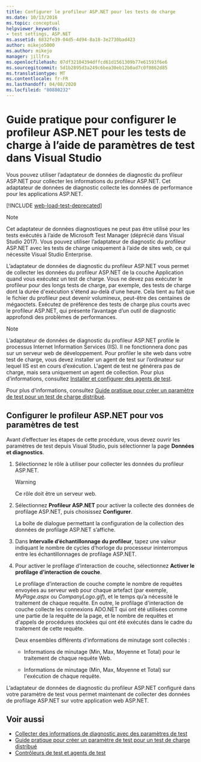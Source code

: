 ```yaml
---
title: Configurer le profileur ASP.NET pour les tests de charge
ms.date: 10/13/2016
ms.topic: conceptual
helpviewer_keywords:
- test settings, ASP.NET
ms.assetid: 6832fe39-04d5-4d94-8a18-3e2730bad423
author: mikejo5000
ms.author: mikejo
manager: jillfra
ms.openlocfilehash: 07df32104394dffcd61d1561309b77e61593f6e6
ms.sourcegitcommit: 5d1b2895d3a249c6bea30eb12b0ad7c0f0862d85
ms.translationtype: MT
ms.contentlocale: fr-FR
ms.lasthandoff: 04/08/2020
ms.locfileid: "80880232"
---
```

# <a name="how-to-configure-aspnet-profiler-for-load-tests-using-test-settings-in-visual-studio"></a>Guide pratique pour configurer le profileur ASP.NET pour les tests de charge à l’aide de paramètres de test dans Visual Studio

Vous pouvez utiliser l’adaptateur de données de diagnostic du profileur ASP.NET pour collecter les informations du profileur ASP.NET. Cet adaptateur de données de diagnostic collecte les données de performance pour les applications ASP.NET.

[!INCLUDE [web-load-test-deprecated](includes/web-load-test-deprecated.md)]

> [!NOTE]
> Cet adaptateur de données diagnostiques ne peut pas être utilisé pour les tests exécutés à l’aide de Microsoft Test Manager (déprécié dans Visual Studio 2017). Vous pouvez utiliser l’adaptateur de diagnostic du profileur ASP.NET avec les tests de charge uniquement à l’aide de sites web, ce qui nécessite Visual Studio Enterprise.

L’adaptateur de données de diagnostic du profileur ASP.NET vous permet de collecter les données du profileur ASP.NET de la couche Application quand vous exécutez un test de charge. Vous ne devez pas exécuter le profileur pour des longs tests de charge, par exemple, des tests de charge dont la durée d'exécution s'étend au-delà d'une heure. Cela tient au fait que le fichier du profileur peut devenir volumineux, peut-être des centaines de mégaoctets. Exécutez de préférence des tests de charge plus courts avec le profileur ASP.NET, qui présente l’avantage d’un outil de diagnostic approfondi des problèmes de performances.

> [!NOTE]
> L’adaptateur de données de diagnostic du profileur ASP.NET profile le processus Internet Information Services (IIS). Il ne fonctionnera donc pas sur un serveur web de développement. Pour profiler le site web dans votre test de charge, vous devez installer un agent de test sur l’ordinateur sur lequel IIS est en cours d’exécution. L'agent de test ne générera pas de charge, mais sera uniquement un agent de collection. Pour plus d’informations, consultez [Installer et configurer des agents de test](../test/lab-management/install-configure-test-agents.md).

Pour plus d’informations, consultez [Guide pratique pour créer un paramètre de test pour un test de charge distribué](../test/how-to-create-a-test-setting-for-a-distributed-load-test.md).

## <a name="configure-the-aspnet-profiler-for-your-test-settings"></a>Configurer le profileur ASP.NET pour vos paramètres de test

Avant d’effectuer les étapes de cette procédure, vous devez ouvrir les paramètres de test depuis Visual Studio, puis sélectionner la page **Données et diagnostics**.

1. Sélectionnez le rôle à utiliser pour collecter les données du profileur ASP.NET.

    > [!WARNING]
    > Ce rôle doit être un serveur web.

2. Sélectionnez **Profileur ASP.NET** pour activer la collecte des données de profilage ASP.NET, puis choisissez **Configurer**.

     La boîte de dialogue permettant la configuration de la collection des données de profilage ASP.NET s’affiche.

3. Dans **Intervalle d’échantillonnage du profileur**, tapez une valeur indiquant le nombre de cycles d’horloge du processeur ininterrompus entre les échantillonnages de profilage ASP.NET.

4. Pour activer le profilage d’interaction de couche, sélectionnez **Activer le profilage d’interaction de couche**.

     Le profilage d’interaction de couche compte le nombre de requêtes envoyées au serveur web pour chaque artefact (par exemple, *MyPage.aspx* ou *CompanyLogo.gif*), et le temps qu’a nécessité le traitement de chaque requête. En outre, le profilage d'interaction de couche collecte les connexions ADO.NET qui ont été utilisées comme une partie de la requête de la page, et le nombre de requêtes et d'appels de procédures stockées qui ont été exécutés dans le cadre du traitement de cette requête.

     Deux ensembles différents d'informations de minutage sont collectés :

    - Informations de minutage (Min, Max, Moyenne et Total) pour le traitement de chaque requête Web.

    - Informations de minutage (Min, Max, Moyenne et Total) sur l'exécution de chaque requête.

L’adaptateur de données de diagnostic du profileur ASP.NET configuré dans votre paramètre de test vous permet maintenant de collecter des données de profilage ASP.NET sur votre application web ASP.NET.

## <a name="see-also"></a>Voir aussi

- [Collecter des informations de diagnostic avec des paramètres de test](../test/collect-diagnostic-information-using-test-settings.md)
- [Guide pratique pour créer un paramètre de test pour un test de charge distribué](../test/how-to-create-a-test-setting-for-a-distributed-load-test.md)
- [Contrôleurs de test et agents de test](configure-test-agents-and-controllers-for-load-tests.md)